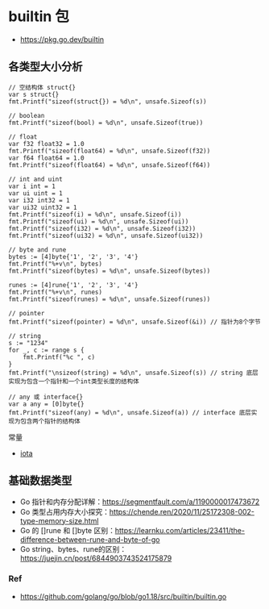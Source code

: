 # builtin 包
- https://pkg.go.dev/builtin

## 各类型大小分析
```
// 空结构体 struct{}
var s struct{}
fmt.Printf("sizeof(struct{}) = %d\n", unsafe.Sizeof(s))

// boolean
fmt.Printf("sizeof(bool) = %d\n", unsafe.Sizeof(true))

// float
var f32 float32 = 1.0
fmt.Printf("sizeof(float64) = %d\n", unsafe.Sizeof(f32))
var f64 float64 = 1.0
fmt.Printf("sizeof(float64) = %d\n", unsafe.Sizeof(f64))

// int and uint
var i int = 1
var ui uint = 1
var i32 int32 = 1
var ui32 uint32 = 1
fmt.Printf("sizeof(i) = %d\n", unsafe.Sizeof(i))
fmt.Printf("sizeof(ui) = %d\n", unsafe.Sizeof(ui))
fmt.Printf("sizeof(i32) = %d\n", unsafe.Sizeof(i32))
fmt.Printf("sizeof(ui32) = %d\n", unsafe.Sizeof(ui32))

// byte and rune
bytes := [4]byte{'1', '2', '3', '4'}
fmt.Printf("%+v\n", bytes)
fmt.Printf("sizeof(bytes) = %d\n", unsafe.Sizeof(bytes))

runes := [4]rune{'1', '2', '3', '4'}
fmt.Printf("%+v\n", runes)
fmt.Printf("sizeof(runes) = %d\n", unsafe.Sizeof(runes))

// pointer
fmt.Printf("sizeof(pointer) = %d\n", unsafe.Sizeof(&i)) // 指针为8个字节

// string
s := "1234"
for _, c := range s {
    fmt.Printf("%c ", c)
}
fmt.Printf("\nsizeof(string) = %d\n", unsafe.Sizeof(s)) // string 底层实现为包含一个指针和一个int类型长度的结构体

// any 或 interface{}
var a any = [0]byte{}
fmt.Printf("sizeof(any) = %d\n", unsafe.Sizeof(a)) // interface 底层实现为包含两个指针的结构体
```

常量
- [iota](https://github.com/gzhh/golang-notes/tree/main/src/basic/builtin/iota.md)

## 基础数据类型
- Go 指针和内存分配详解：https://segmentfault.com/a/1190000017473672
- Go 类型占用内存大小探究：https://chende.ren/2020/11/25172308-002-type-memory-size.html
- Go 的 []rune 和 []byte 区别：https://learnku.com/articles/23411/the-difference-between-rune-and-byte-of-go
- Go string、bytes、rune的区别：https://juejin.cn/post/6844903743524175879


### Ref
- https://github.com/golang/go/blob/go1.18/src/builtin/builtin.go
